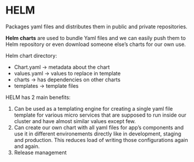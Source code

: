 # HELM

Packages yaml files and distributes them in public and private repositories.

**Helm charts** are used to bundle Yaml files and we can easily push them to Helm repository or even download someone else’s charts for our own use.

Helm chart directory:

* Chart.yaml -> metadata about the chart
* values.yaml -> values to replace in template&#x20;
* charts -> has dependencies on other charts
* templates -> template files

HELM has 2 main benefits:

1. Can be used as a templating engine for creating a single yaml file template for various micro services that are supposed to run inside our cluster and have almost similar values except few.&#x20;
2. Can create our own chart with all yaml files for app’s components and use it in different environements directly like in development, staging and production. This reduces load of writing those configurations again and again.
3. Release management
